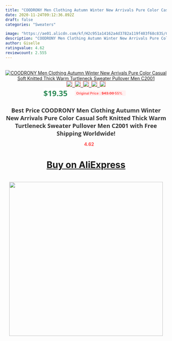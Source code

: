 ```yaml
---
title: "COODRONY Men Clothing Autumn Winter New Arrivals Pure Color Casual Soft Knitted Thick Warm Turtleneck Sweater Pullover Men C2001"
date: 2020-11-24T09:12:36.892Z
draft: false
categories: "Sweaters"

image: "https://ae01.alicdn.com/kf/H2c951a14162a4d3782a119f403f68c83S/COODRONY-Men-Clothing-Autumn-Winter-New-Arrivals-Pure-Color-Casual-Soft-Knitted-Thick-Warm-Turtleneck-Sweater.jpg"
description: "COODRONY Men Clothing Autumn Winter New Arrivals Pure Color Casual Soft Knitted Thick Warm Turtleneck Sweater Pullover Men C2001"
author: Giselle
ratingvalue: 4.62
reviewcount: 2.555
---
```

<br>
<div style="text-align: center;">
<a href="https://s.click.aliexpress.com/e/_AZXYzB" target="_blank" rel="nofollow noopener noreferrer"><img alt="COODRONY Men Clothing Autumn Winter New Arrivals Pure Color Casual Soft Knitted Thick Warm Turtleneck Sweater Pullover Men C2001" class="magnifier-image" src="https://ae01.alicdn.com/kf/H2c951a14162a4d3782a119f403f68c83S/COODRONY-Men-Clothing-Autumn-Winter-New-Arrivals-Pure-Color-Casual-Soft-Knitted-Thick-Warm-Turtleneck-Sweater.jpg_640x640.jpg">
<br>
<img style="border:1px solid salmon" src="https://ae01.alicdn.com/kf/H2c951a14162a4d3782a119f403f68c83S/COODRONY-Men-Clothing-Autumn-Winter-New-Arrivals-Pure-Color-Casual-Soft-Knitted-Thick-Warm-Turtleneck-Sweater.jpg_120x120.jpg">&nbsp;&nbsp;<img style="border:1px solid salmon" src="https://ae01.alicdn.com/kf/Hd934bf8a7d3c432098f308e14d6af192A/COODRONY-Men-Clothing-Autumn-Winter-New-Arrivals-Pure-Color-Casual-Soft-Knitted-Thick-Warm-Turtleneck-Sweater.jpg_120x120.jpg">&nbsp;&nbsp;<img style="border:1px solid salmon" src="https://ae01.alicdn.com/kf/H8be2d4642658498083d9d41928227cdcu/COODRONY-Men-Clothing-Autumn-Winter-New-Arrivals-Pure-Color-Casual-Soft-Knitted-Thick-Warm-Turtleneck-Sweater.jpg_120x120.jpg">&nbsp;&nbsp;<img style="border:1px solid salmon" src="https://ae01.alicdn.com/kf/H5c4ae32c91bb46868eb67c78c34f364da/COODRONY-Men-Clothing-Autumn-Winter-New-Arrivals-Pure-Color-Casual-Soft-Knitted-Thick-Warm-Turtleneck-Sweater.jpg_120x120.jpg">&nbsp;&nbsp;<img style="border:1px solid salmon" src="https://ae01.alicdn.com/kf/Hc316e6dc692c4232852446ff19ae9ce8s/COODRONY-Men-Clothing-Autumn-Winter-New-Arrivals-Pure-Color-Casual-Soft-Knitted-Thick-Warm-Turtleneck-Sweater.jpg_120x120.jpg"></a></div><br0>
<div style="text-align: center;"><span style="background-color: white; border: 0px; box-sizing: border-box; color: seagreen; display: inline-block; font-family: &quot;open sans&quot; , &quot;arial&quot; , &quot;helvetica&quot; , sans-serif , &quot;heiti&quot;; font-size: 24px; font-stretch: inherit; font-weight: 700; line-height: inherit; margin: 0px 10px 0px 0px; padding: 0px; vertical-align: middle;">$19.35 </span>
<span style="background: rgb(255 , 241 , 241); border-radius: 3px; border: 0px; box-sizing: border-box; color: #ff4747; display: inline-block; font-family: inherit; font-size: 12px; font-stretch: inherit; font-style: inherit; font-variant: inherit; font-weight: 600; line-height: inherit; margin: 0px; padding: 2px 5px; transform: scale(0.9); vertical-align: middle;">Original Price : <b style="text-decoration: line-through;">$43.00 </b> 55%&nbsp;&nbsp;</span></div>
<h1 style="color: #333333; display: inline-block; font-family: &quot;open sans&quot; , &quot;arial&quot; , &quot;helvetica&quot; , sans-serif , &quot;heiti&quot;; font-size: 18px; font-stretch: inherit; font-weight: 700; text-align: center;">Best Price COODRONY Men Clothing Autumn Winter New Arrivals Pure Color Casual Soft Knitted Thick Warm Turtleneck Sweater Pullover Men C2001 with Free Shipping Worldwide!</h1>
<div style="color: #ff4747; text-align: center;">
<img src="https://4.bp.blogspot.com/-M0ZcTcb-5uY/XleCXlxnR4I/AAAAAAAAAEc/OrjgMkXV1oMQFaCRZj5HQwOCBcu3w1FegCPcBGAYYCw/s1600/star.png" style="height: 15px;">&nbsp;<b>4.62</b></div>
<div class="button_cont" align="center"><a class="buynow_a" href="https://s.click.aliexpress.com/e/_AZXYzB" target="_blank" rel="nofollow noopener noreferrer"><H1>Buy on AliExpress</H1></a></div><br>
<div class="separator" style="clear: both; text-align: center;">
<img src="https://lh3.googleusercontent.com/-pTy5HemUv9M/XlePHvY0dAI/AAAAAAAAAE4/0nX5iRUoIWY8eMW9Dpxeirr157OZliDIgCLcBGAsYHQ/s1600/badge.gif" width="480">
</div>
